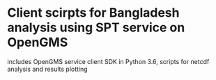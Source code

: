 # Client scirpts for Bangladesh analysis using SPT service on OpenGMS
includes OpenGMS service client SDK in Python 3.6, scripts for netcdf analysis and results plotting

